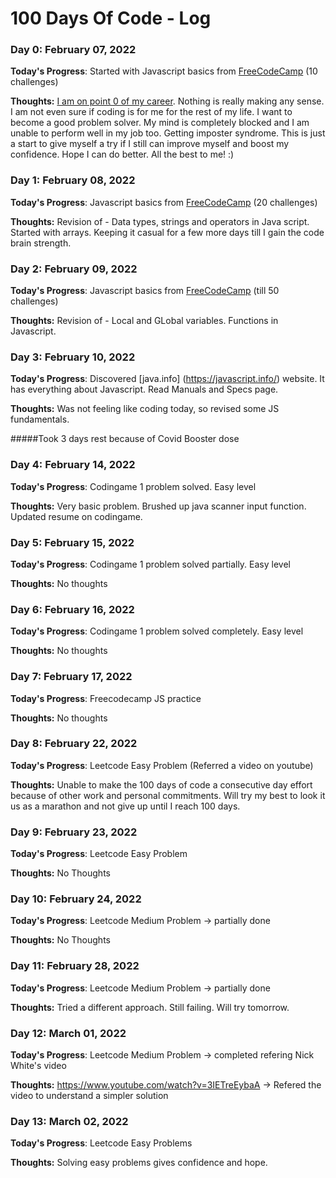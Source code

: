 # 100 Days Of Code - Log

### Day 0: February 07, 2022

**Today's Progress**: Started with Javascript basics from [FreeCodeCamp](https://www.freecodecamp.org/) (10 challenges)

**Thoughts:** <ins>I am on point 0 of my career</ins>. Nothing is really making any sense. I am not even sure if coding is for me for the rest of my life. I want to become a good problem solver. My mind is completely blocked and I am unable to perform well in my job too. Getting imposter syndrome. This is just a start to give myself a try if I still can improve myself and boost my confidence. Hope I can do better. All the best to me! :)

### Day 1: February 08, 2022

**Today's Progress**: Javascript basics from [FreeCodeCamp](https://www.freecodecamp.org/) (20 challenges)

**Thoughts:** Revision of - Data types, strings and operators in Java script. Started with arrays. Keeping it casual for a few more days till I gain the code brain strength.

### Day 2: February 09, 2022

**Today's Progress**: Javascript basics from [FreeCodeCamp](https://www.freecodecamp.org/) (till 50 challenges)

**Thoughts:** Revision of - Local and GLobal variables. Functions in Javascript.

### Day 3: February 10, 2022

**Today's Progress**: Discovered [java.info] (https://javascript.info/) website. It has everything about Javascript. Read Manuals and Specs page.

**Thoughts:** Was not feeling like coding today, so revised some JS fundamentals.

#####Took 3 days rest because of Covid Booster dose

### Day 4: February 14, 2022

**Today's Progress**: Codingame 1 problem solved. Easy level

**Thoughts:** Very basic problem. Brushed up java scanner input function. Updated resume on codingame.

### Day 5: February 15, 2022

**Today's Progress**: Codingame 1 problem solved partially. Easy level

**Thoughts:** No thoughts

### Day 6: February 16, 2022

**Today's Progress**: Codingame 1 problem solved completely. Easy level

**Thoughts:** No thoughts

### Day 7: February 17, 2022

**Today's Progress**: Freecodecamp JS practice

**Thoughts:** No thoughts

### Day 8: February 22, 2022

**Today's Progress**: Leetcode Easy Problem (Referred a video on youtube)

**Thoughts:** Unable to make the 100 days of code a consecutive day effort because of other work and personal commitments. Will try my best to look it us as a marathon and not give up until I reach 100 days. 

### Day 9: February 23, 2022

**Today's Progress**: Leetcode Easy Problem

**Thoughts:** No Thoughts 

### Day 10: February 24, 2022

**Today's Progress**: Leetcode Medium Problem -> partially done

**Thoughts:** No Thoughts 

### Day 11: February 28, 2022

**Today's Progress**: Leetcode Medium Problem -> partially done

**Thoughts:** Tried a different approach. Still failing. Will try tomorrow.

### Day 12: March 01, 2022

**Today's Progress**: Leetcode Medium Problem -> completed refering Nick White's video

**Thoughts:** https://www.youtube.com/watch?v=3IETreEybaA -> Refered the video to understand a simpler solution

### Day 13: March 02, 2022

**Today's Progress**: Leetcode Easy Problems

**Thoughts:** Solving easy problems gives confidence and hope.
